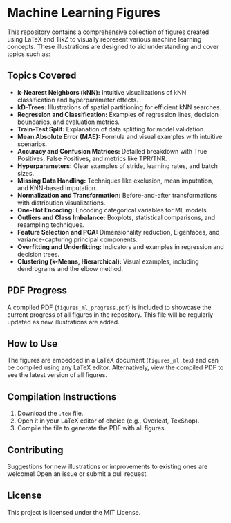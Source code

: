 # Machine Learning Figures

This repository contains a comprehensive collection of figures created using LaTeX and TikZ to visually represent various machine learning concepts. These illustrations are designed to aid understanding and cover topics such as:

## Topics Covered
- **k-Nearest Neighbors (kNN):** Intuitive visualizations of kNN classification and hyperparameter effects.
- **kD-Trees:** Illustrations of spatial partitioning for efficient kNN searches.
- **Regression and Classification:** Examples of regression lines, decision boundaries, and evaluation metrics.
- **Train-Test Split:** Explanation of data splitting for model validation.
- **Mean Absolute Error (MAE):** Formula and visual examples with intuitive scenarios.
- **Accuracy and Confusion Matrices:** Detailed breakdown with True Positives, False Positives, and metrics like TPR/TNR.
- **Hyperparameters:** Clear examples of stride, learning rates, and batch sizes.
- **Missing Data Handling:** Techniques like exclusion, mean imputation, and KNN-based imputation.
- **Normalization and Transformation:** Before-and-after transformations with distribution visualizations.
- **One-Hot Encoding:** Encoding categorical variables for ML models.
- **Outliers and Class Imbalance:** Boxplots, statistical comparisons, and resampling techniques.
- **Feature Selection and PCA:** Dimensionality reduction, Eigenfaces, and variance-capturing principal components.
- **Overfitting and Underfitting:** Indicators and examples in regression and decision trees.
- **Clustering (k-Means, Hierarchical):** Visual examples, including dendrograms and the elbow method.

## PDF Progress
A compiled PDF (`figures_ml_progress.pdf`) is included to showcase the current progress of all figures in the repository. This file will be regularly updated as new illustrations are added.

## How to Use
The figures are embedded in a LaTeX document (`figures_ml.tex`) and can be compiled using any LaTeX editor. Alternatively, view the compiled PDF to see the latest version of all figures.

## Compilation Instructions
1. Download the `.tex` file.
2. Open it in your LaTeX editor of choice (e.g., Overleaf, TexShop).
3. Compile the file to generate the PDF with all figures.

## Contributing
Suggestions for new illustrations or improvements to existing ones are welcome! Open an issue or submit a pull request.

## License
This project is licensed under the MIT License.
